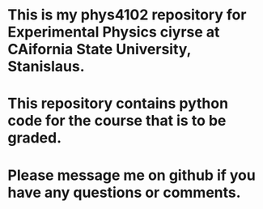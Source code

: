 # This is my phys4102 repository for Experimental Physics ciyrse at CAifornia State University, Stanislaus.

# This repository contains python code for the course that is to be graded.

# Please message me on github if you have any questions or comments.

